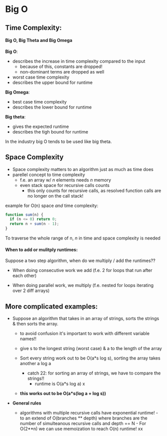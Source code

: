 # Big O

## Time Complexity:

#### Big O, Big Theta and Big Omega

**Big O**:

- describes the increase in time complexity compared to the input
  - because of this, constants are dropped!
  - non-dominant terms are dropped as well
- worst case time complexity
- describes the upper bound for runtime

**Big Omega**:

- best case time complexity
- describes the lower bound for runtime

**Big theta**:

- gives the expected runtime
- describes the tigh bound for runtime

In the industry big O tends to be used like big theta.

## Space Complexity

- Space complexity matters to an algorithm just as much as time does
- parellel concept to time complexity
  - f.e. an array w/ _n_ elements needs _n_ memory
  - even stack space for recursive calls counts
    - this only counts for recursive calls, as resolved function calls are no
      longer on the call stack!

example for O(n) space _and_ time complexity:

```javascript
function sum(n) {
  if (n <= 0) return 0;
  return n + sum(n - 1);
}
```

To traverse the whole range of n, _n_ in time and space complexity is needed

#### When to add or mulitply runtimes:

Suppose a two step algorithm, when do we multiply / add the runtimes??

- When doing consecutive work we add (f.e. 2 for loops that run after each other)

- When doing parallel work, we multiply (f.e. nested for loops iterating over 2 diff arrays)

## More complicated examples:

- Suppose an algorithm that takes in an array of strings, sorts the strings & then sorts the array.

  - to avoid confusion it's important to work with different variable names!!
  - give s to the longest string (worst case) & a to the length of the array

  - Sort every string work out to be O(a\*s log s), sorting the array takes another a log a

    - catch 22: for sorting an array of strings, we have to compare the strings!!
      - runtime is O(a\*s log a) x

  - **this works out to be O(a\*s(log a + log s))**

- **General rules**
  - algorithms with multiple recursive calls have exponential runtime! - to an extend of O(branches \*\* depth) where branches are the number of simulteanous recursive calls
    and depth == N - For O(2\*\*n) we can use memoization to reach O(n) runtime!
    xx
